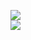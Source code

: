 [![](https://img.shields.io/badge/Made%20With-Github%20Spray-lightgrey.svg?style=for-the-badge&logo=github)](https://github.com/Annihil/github-spray#31434)  
[![](https://i.imgur.com/2DrTn0Z.gif)](https://github.com/Annihil/github-spray)